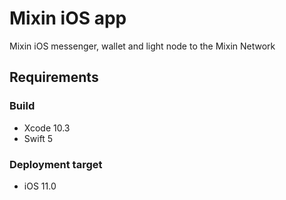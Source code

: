 # Mixin iOS app
Mixin iOS messenger, wallet and light node to the Mixin Network

## Requirements

### Build
- Xcode 10.3
- Swift 5

### Deployment target
- iOS 11.0

